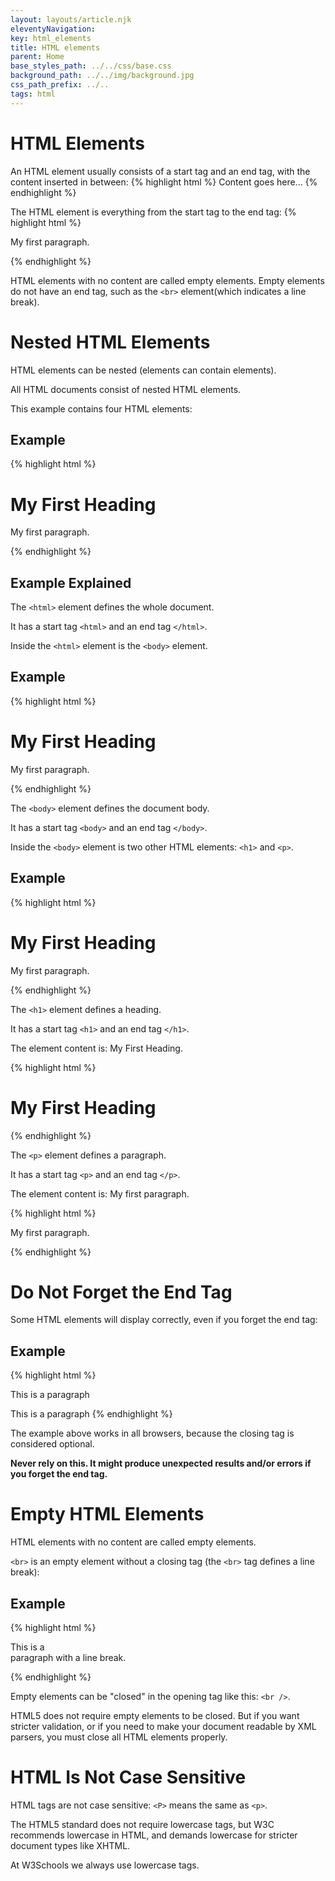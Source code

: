 ```yaml
---
layout: layouts/article.njk
eleventyNavigation:
key: html_elements
title: HTML elements
parent: Home
base_styles_path: ../../css/base.css
background_path: ../../img/background.jpg
css_path_prefix: ../..
tags: html
---
```


# HTML Elements

An HTML element usually consists of a start tag and an end tag, with the content inserted in between:
{% highlight html %}
<tagname>Content goes here...</tagname>
{% endhighlight %}

The HTML element is everything from the start tag to the end tag:
{% highlight html %}
<p>My first paragraph.</p>
{% endhighlight %}

HTML elements with no content are called empty elements. Empty elements do not have an end tag, such as the `<br>` element(which indicates a line break).

# Nested HTML Elements

HTML elements can be nested (elements can contain elements).

All HTML documents consist of nested HTML elements.

This example contains four HTML elements:

## Example

{% highlight html %}

<!DOCTYPE html>
<html>
<body>

<h1>My First Heading</h1>
<p>My first paragraph.</p>

</body>
</html>
{% endhighlight %}

## Example Explained

The `<html>` element defines the whole document.

It has a start tag `<html>` and an end tag `</html>`.

Inside the `<html>` element is the `<body>` element.

## Example

{% highlight html %}

<html>
<body>

<h1>My First Heading</h1>
<p>My first paragraph.</p>

</body>
</html>
{% endhighlight %}

The `<body>` element defines the document body.

It has a start tag `<body>` and an end tag `</body>`.

Inside the `<body>` element is two other HTML elements: `<h1>` and `<p>`.

## Example

{% highlight html %}

<body>

<h1>My First Heading</h1>
<p>My first paragraph.</p>

</body>
{% endhighlight %}

The `<h1>` element defines a heading.

It has a start tag `<h1>` and an end tag `</h1>`.

The element content is: My First Heading.

{% highlight html %}

<h1>My First Heading</h1>
{% endhighlight %}

The `<p>` element defines a paragraph.

It has a start tag `<p>` and an end tag `</p>`.

The element content is: My first paragraph.

{% highlight html %}

<p>My first paragraph.</p>
{% endhighlight %}

# Do Not Forget the End Tag

Some HTML elements will display correctly, even if you forget the end tag:

## Example

{% highlight html %}

<html>
<body>

<p>This is a paragraph
<p>This is a paragraph

</body>
</html>
{% endhighlight %}

The example above works in all browsers, because the closing tag is considered optional.

<strong>Never rely on this. It might produce unexpected results and/or errors if you forget the end tag.</strong>

# Empty HTML Elements

HTML elements with no content are called empty elements.

`<br>` is an empty element without a closing tag (the `<br>` tag defines a line break):

## Example

{% highlight html %}

<p>This is a <br> paragraph with a line break.</p>
{% endhighlight %}

Empty elements can be "closed" in the opening tag like this: `<br />`.

HTML5 does not require empty elements to be closed. But if you want stricter validation, or if you need to make your document readable by XML parsers, you must close all HTML elements properly.

# HTML Is Not Case Sensitive

HTML tags are not case sensitive: `<P>` means the same as `<p>`.

The HTML5 standard does not require lowercase tags, but W3C recommends lowercase in HTML, and demands lowercase for stricter document types like XHTML.

At W3Schools we always use lowercase tags.
